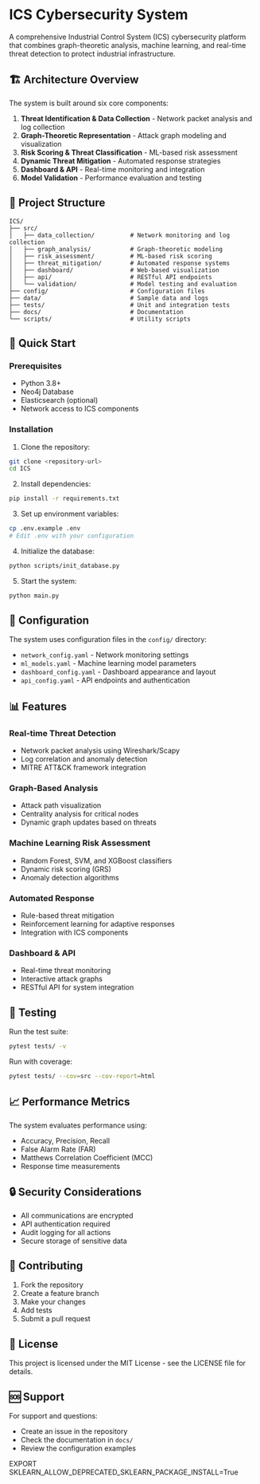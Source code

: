 # ICS Cybersecurity System

A comprehensive Industrial Control System (ICS) cybersecurity platform that combines graph-theoretic analysis, machine learning, and real-time threat detection to protect industrial infrastructure.

## 🏗️ Architecture Overview

The system is built around six core components:

1. **Threat Identification & Data Collection** - Network packet analysis and log collection
2. **Graph-Theoretic Representation** - Attack graph modeling and visualization
3. **Risk Scoring & Threat Classification** - ML-based risk assessment
4. **Dynamic Threat Mitigation** - Automated response strategies
5. **Dashboard & API** - Real-time monitoring and integration
6. **Model Validation** - Performance evaluation and testing

## 📁 Project Structure

```
ICS/
├── src/
│   ├── data_collection/          # Network monitoring and log collection
│   ├── graph_analysis/           # Graph-theoretic modeling
│   ├── risk_assessment/          # ML-based risk scoring
│   ├── threat_mitigation/        # Automated response systems
│   ├── dashboard/                # Web-based visualization
│   ├── api/                      # RESTful API endpoints
│   └── validation/               # Model testing and evaluation
├── config/                       # Configuration files
├── data/                         # Sample data and logs
├── tests/                        # Unit and integration tests
├── docs/                         # Documentation
└── scripts/                      # Utility scripts
```

## 🚀 Quick Start

### Prerequisites
- Python 3.8+
- Neo4j Database
- Elasticsearch (optional)
- Network access to ICS components

### Installation

1. Clone the repository:
```bash
git clone <repository-url>
cd ICS
```

2. Install dependencies:
```bash
pip install -r requirements.txt
```

3. Set up environment variables:
```bash
cp .env.example .env
# Edit .env with your configuration
```

4. Initialize the database:
```bash
python scripts/init_database.py
```

5. Start the system:
```bash
python main.py
```

## 🔧 Configuration

The system uses configuration files in the `config/` directory:

- `network_config.yaml` - Network monitoring settings
- `ml_models.yaml` - Machine learning model parameters
- `dashboard_config.yaml` - Dashboard appearance and layout
- `api_config.yaml` - API endpoints and authentication

## 📊 Features

### Real-time Threat Detection
- Network packet analysis using Wireshark/Scapy
- Log correlation and anomaly detection
- MITRE ATT&CK framework integration

### Graph-Based Analysis
- Attack path visualization
- Centrality analysis for critical nodes
- Dynamic graph updates based on threats

### Machine Learning Risk Assessment
- Random Forest, SVM, and XGBoost classifiers
- Dynamic risk scoring (GRS)
- Anomaly detection algorithms

### Automated Response
- Rule-based threat mitigation
- Reinforcement learning for adaptive responses
- Integration with ICS components

### Dashboard & API
- Real-time threat monitoring
- Interactive attack graphs
- RESTful API for system integration

## 🧪 Testing

Run the test suite:
```bash
pytest tests/ -v
```

Run with coverage:
```bash
pytest tests/ --cov=src --cov-report=html
```

## 📈 Performance Metrics

The system evaluates performance using:
- Accuracy, Precision, Recall
- False Alarm Rate (FAR)
- Matthews Correlation Coefficient (MCC)
- Response time measurements

## 🔒 Security Considerations

- All communications are encrypted
- API authentication required
- Audit logging for all actions
- Secure storage of sensitive data

## 🤝 Contributing

1. Fork the repository
2. Create a feature branch
3. Make your changes
4. Add tests
5. Submit a pull request

## 📄 License

This project is licensed under the MIT License - see the LICENSE file for details.

## 🆘 Support

For support and questions:
- Create an issue in the repository
- Check the documentation in `docs/`
- Review the configuration examples 


EXPORT SKLEARN_ALLOW_DEPRECATED_SKLEARN_PACKAGE_INSTALL=True